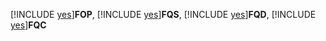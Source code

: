 [!INCLUDE [yes](../includes/yes.md)]**FOP**, [!INCLUDE [yes](../includes/yes.md)]**FQS**, [!INCLUDE [yes](../includes/yes.md)]**FQD**, [!INCLUDE [yes](../includes/no.md)]**FQC**
